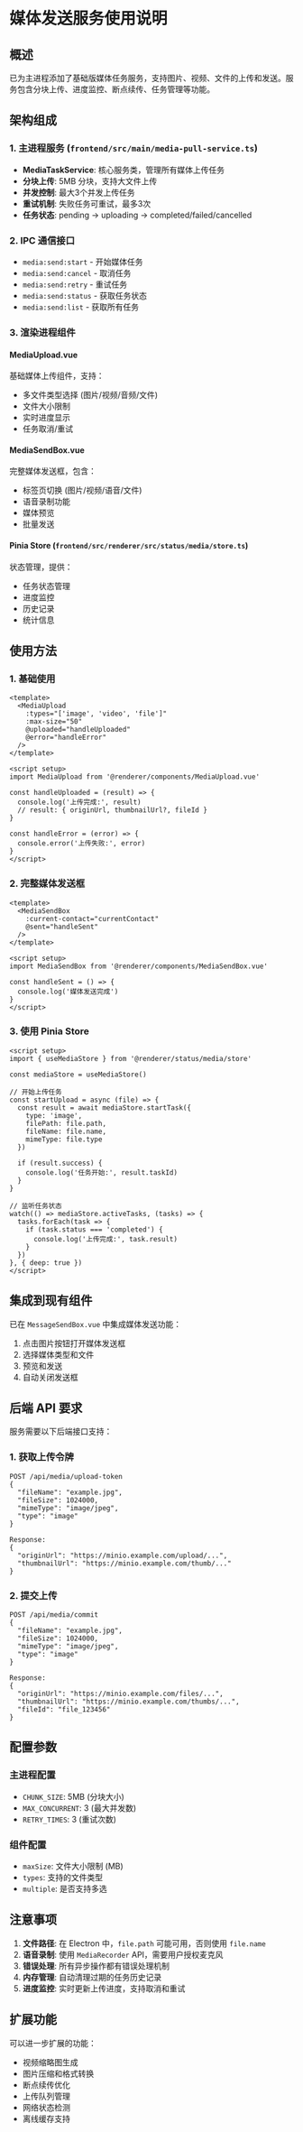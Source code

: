 # 媒体发送服务使用说明

## 概述

已为主进程添加了基础版媒体任务服务，支持图片、视频、文件的上传和发送。服务包含分块上传、进度监控、断点续传、任务管理等功能。

## 架构组成

### 1. 主进程服务 (`frontend/src/main/media-pull-service.ts`)
- **MediaTaskService**: 核心服务类，管理所有媒体上传任务
- **分块上传**: 5MB 分块，支持大文件上传
- **并发控制**: 最大3个并发上传任务
- **重试机制**: 失败任务可重试，最多3次
- **任务状态**: pending → uploading → completed/failed/cancelled

### 2. IPC 通信接口
- `media:send:start` - 开始媒体任务
- `media:send:cancel` - 取消任务
- `media:send:retry` - 重试任务
- `media:send:status` - 获取任务状态
- `media:send:list` - 获取所有任务

### 3. 渲染进程组件

#### MediaUpload.vue
基础媒体上传组件，支持：
- 多文件类型选择 (图片/视频/音频/文件)
- 文件大小限制
- 实时进度显示
- 任务取消/重试

#### MediaSendBox.vue
完整媒体发送框，包含：
- 标签页切换 (图片/视频/语音/文件)
- 语音录制功能
- 媒体预览
- 批量发送

#### Pinia Store (`frontend/src/renderer/src/status/media/store.ts`)
状态管理，提供：
- 任务状态管理
- 进度监控
- 历史记录
- 统计信息

## 使用方法

### 1. 基础使用

```vue
<template>
  <MediaUpload
    :types="['image', 'video', 'file']"
    :max-size="50"
    @uploaded="handleUploaded"
    @error="handleError"
  />
</template>

<script setup>
import MediaUpload from '@renderer/components/MediaUpload.vue'

const handleUploaded = (result) => {
  console.log('上传完成:', result)
  // result: { originUrl, thumbnailUrl?, fileId }
}

const handleError = (error) => {
  console.error('上传失败:', error)
}
</script>
```

### 2. 完整媒体发送框

```vue
<template>
  <MediaSendBox
    :current-contact="currentContact"
    @sent="handleSent"
  />
</template>

<script setup>
import MediaSendBox from '@renderer/components/MediaSendBox.vue'

const handleSent = () => {
  console.log('媒体发送完成')
}
</script>
```

### 3. 使用 Pinia Store

```vue
<script setup>
import { useMediaStore } from '@renderer/status/media/store'

const mediaStore = useMediaStore()

// 开始上传任务
const startUpload = async (file) => {
  const result = await mediaStore.startTask({
    type: 'image',
    filePath: file.path,
    fileName: file.name,
    mimeType: file.type
  })

  if (result.success) {
    console.log('任务开始:', result.taskId)
  }
}

// 监听任务状态
watch(() => mediaStore.activeTasks, (tasks) => {
  tasks.forEach(task => {
    if (task.status === 'completed') {
      console.log('上传完成:', task.result)
    }
  })
}, { deep: true })
</script>
```

## 集成到现有组件

已在 `MessageSendBox.vue` 中集成媒体发送功能：

1. 点击图片按钮打开媒体发送框
2. 选择媒体类型和文件
3. 预览和发送
4. 自动关闭发送框

## 后端 API 要求

服务需要以下后端接口支持：

### 1. 获取上传令牌
```
POST /api/media/upload-token
{
  "fileName": "example.jpg",
  "fileSize": 1024000,
  "mimeType": "image/jpeg",
  "type": "image"
}

Response:
{
  "originUrl": "https://minio.example.com/upload/...",
  "thumbnailUrl": "https://minio.example.com/thumb/..."
}
```

### 2. 提交上传
```
POST /api/media/commit
{
  "fileName": "example.jpg",
  "fileSize": 1024000,
  "mimeType": "image/jpeg",
  "type": "image"
}

Response:
{
  "originUrl": "https://minio.example.com/files/...",
  "thumbnailUrl": "https://minio.example.com/thumbs/...",
  "fileId": "file_123456"
}
```

## 配置参数

### 主进程配置
- `CHUNK_SIZE`: 5MB (分块大小)
- `MAX_CONCURRENT`: 3 (最大并发数)
- `RETRY_TIMES`: 3 (重试次数)

### 组件配置
- `maxSize`: 文件大小限制 (MB)
- `types`: 支持的文件类型
- `multiple`: 是否支持多选

## 注意事项

1. **文件路径**: 在 Electron 中，`file.path` 可能可用，否则使用 `file.name`
2. **语音录制**: 使用 `MediaRecorder` API，需要用户授权麦克风
3. **错误处理**: 所有异步操作都有错误处理机制
4. **内存管理**: 自动清理过期的任务历史记录
5. **进度监控**: 实时更新上传进度，支持取消和重试

## 扩展功能

可以进一步扩展的功能：
- 视频缩略图生成
- 图片压缩和格式转换
- 断点续传优化
- 上传队列管理
- 网络状态检测
- 离线缓存支持
